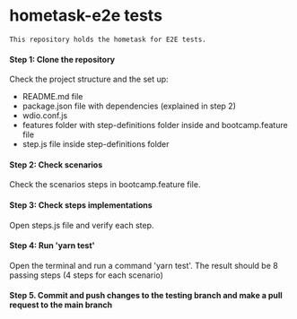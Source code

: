 # hometask-e2e tests

```text
This repository holds the hometask for E2E tests.
```

#### Step 1: Clone the repository

Check the project structure and the set up:

- README.md file
- package.json file with dependencies (explained in step 2)
- wdio.conf.js
- features folder with step-definitions folder inside and bootcamp.feature file
- step.js file inside step-definitions folder

#### Step 2: Check scenarios

Check the scenarios steps in bootcamp.feature file.

#### Step 3: Check steps implementations

Open steps.js file and verify each step.

#### Step 4: Run 'yarn test'

Open the terminal and run a command 'yarn test'. The result should be 8 passing steps (4 steps for each scenario)

#### Step 5. Commit and push changes to the testing branch and make a pull request to the main branch
